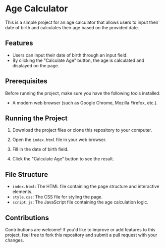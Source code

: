 # Age Calculator

This is a simple project for an age calculator that allows users to input their date of birth and calculates their age based on the provided date.

## Features

- Users can input their date of birth through an input field.
- By clicking the "Calculate Age" button, the age is calculated and displayed on the page.

## Prerequisites

Before running the project, make sure you have the following tools installed:

- A modern web browser (such as Google Chrome, Mozilla Firefox, etc.).

## Running the Project

1. Download the project files or clone this repository to your computer.

2. Open the `index.html` file in your web browser.

3. Fill in the date of birth field.

4. Click the "Calculate Age" button to see the result.

## File Structure

- `index.html`: The HTML file containing the page structure and interactive elements.
- `style.css`: The CSS file for styling the page.
- `script.js`: The JavaScript file containing the age calculation logic.

## Contributions

Contributions are welcome! If you'd like to improve or add features to this project, feel free to fork this repository and submit a pull request with your changes.


